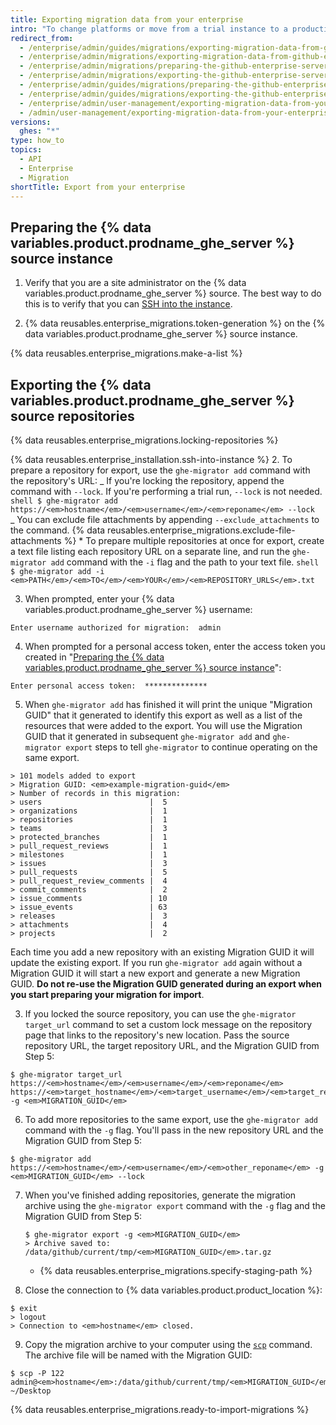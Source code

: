 ```yaml
---
title: Exporting migration data from your enterprise
intro: "To change platforms or move from a trial instance to a production instance, you can export migration data from a {% data variables.product.prodname_ghe_server %} instance by preparing the instance, locking the repositories, and generating a migration archive."
redirect_from:
  - /enterprise/admin/guides/migrations/exporting-migration-data-from-github-enterprise/
  - /enterprise/admin/migrations/exporting-migration-data-from-github-enterprise-server
  - /enterprise/admin/migrations/preparing-the-github-enterprise-server-source-instance
  - /enterprise/admin/migrations/exporting-the-github-enterprise-server-source-repositories
  - /enterprise/admin/guides/migrations/preparing-the-github-enterprise-source-instance/
  - /enterprise/admin/guides/migrations/exporting-the-github-enterprise-source-repositories/
  - /enterprise/admin/user-management/exporting-migration-data-from-your-enterprise
  - /admin/user-management/exporting-migration-data-from-your-enterprise
versions:
  ghes: "*"
type: how_to
topics:
  - API
  - Enterprise
  - Migration
shortTitle: Export from your enterprise
---
```


## Preparing the {% data variables.product.prodname_ghe_server %} source instance

1. Verify that you are a site administrator on the {% data variables.product.prodname_ghe_server %} source. The best way to do this is to verify that you can [SSH into the instance](/enterprise/admin/guides/installation/accessing-the-administrative-shell-ssh/).

2. {% data reusables.enterprise_migrations.token-generation %} on the {% data variables.product.prodname_ghe_server %} source instance.

{% data reusables.enterprise_migrations.make-a-list %}

## Exporting the {% data variables.product.prodname_ghe_server %} source repositories

{% data reusables.enterprise_migrations.locking-repositories %}

{% data reusables.enterprise_installation.ssh-into-instance %} 2. To prepare a repository for export, use the `ghe-migrator add` command with the repository's URL:
_ If you're locking the repository, append the command with `--lock`. If you're performing a trial run, `--lock` is not needed.
`shell $ ghe-migrator add https://<em>hostname</em>/<em>username</em>/<em>reponame</em> --lock `
_ You can exclude file attachments by appending `--exclude_attachments` to the command. {% data reusables.enterprise_migrations.exclude-file-attachments %} \* To prepare multiple repositories at once for export, create a text file listing each repository URL on a separate line, and run the `ghe-migrator add` command with the `-i` flag and the path to your text file.
`shell $ ghe-migrator add -i <em>PATH</em>/<em>TO</em>/<em>YOUR</em>/<em>REPOSITORY_URLS</em>.txt `

3. When prompted, enter your {% data variables.product.prodname_ghe_server %} username:

```shell
Enter username authorized for migration:  admin
```

4. When prompted for a personal access token, enter the access token you created in "[Preparing the {% data variables.product.prodname_ghe_server %} source instance](#preparing-the-github-enterprise-server-source-instance)":

```shell
Enter personal access token:  **************
```

5. When `ghe-migrator add` has finished it will print the unique "Migration GUID" that it generated to identify this export as well as a list of the resources that were added to the export. You will use the Migration GUID that it generated in subsequent `ghe-migrator add` and `ghe-migrator export` steps to tell `ghe-migrator` to continue operating on the same export.

```shell
> 101 models added to export
> Migration GUID: <em>example-migration-guid</em>
> Number of records in this migration:
> users                        |  5
> organizations                |  1
> repositories                 |  1
> teams                        |  3
> protected_branches           |  1
> pull_request_reviews         |  1
> milestones                   |  1
> issues                       |  3
> pull_requests                |  5
> pull_request_review_comments |  4
> commit_comments              |  2
> issue_comments               | 10
> issue_events                 | 63
> releases                     |  3
> attachments                  |  4
> projects                     |  2
```

Each time you add a new repository with an existing Migration GUID it will update the existing export. If you run `ghe-migrator add` again without a Migration GUID it will start a new export and generate a new Migration GUID. **Do not re-use the Migration GUID generated during an export when you start preparing your migration for import**.

3. If you locked the source repository, you can use the `ghe-migrator target_url` command to set a custom lock message on the repository page that links to the repository's new location. Pass the source repository URL, the target repository URL, and the Migration GUID from Step 5:

```shell
$ ghe-migrator target_url https://<em>hostname</em>/<em>username</em>/<em>reponame</em> https://<em>target_hostname</em>/<em>target_username</em>/<em>target_reponame</em> -g <em>MIGRATION_GUID</em>
```

6. To add more repositories to the same export, use the `ghe-migrator add` command with the `-g` flag. You'll pass in the new repository URL and the Migration GUID from Step 5:

```shell
$ ghe-migrator add https://<em>hostname</em>/<em>username</em>/<em>other_reponame</em> -g <em>MIGRATION_GUID</em> --lock
```

7. When you've finished adding repositories, generate the migration archive using the `ghe-migrator export` command with the `-g` flag and the Migration GUID from Step 5:

   ```shell
   $ ghe-migrator export -g <em>MIGRATION_GUID</em>
   > Archive saved to: /data/github/current/tmp/<em>MIGRATION_GUID</em>.tar.gz
   ```

   - {% data reusables.enterprise_migrations.specify-staging-path %}

8. Close the connection to {% data variables.product.product_location %}:

```shell
$ exit
> logout
> Connection to <em>hostname</em> closed.
```

9. Copy the migration archive to your computer using the [`scp`](https://linuxacademy.com/blog/linux/ssh-and-scp-howto-tips-tricks#scp) command. The archive file will be named with the Migration GUID:

```shell
$ scp -P 122 admin@<em>hostname</em>:/data/github/current/tmp/<em>MIGRATION_GUID</em>.tar.gz ~/Desktop
```

{% data reusables.enterprise_migrations.ready-to-import-migrations %}
